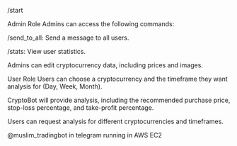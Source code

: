 /start

Admin Role
Admins can access the following commands:

/send_to_all: Send a message to all users.

/stats: View user statistics.

Admins can edit cryptocurrency data, including prices and images.

User Role
Users can choose a cryptocurrency and the timeframe they want analysis for (Day, Week, Month).

CryptoBot will provide analysis, including the recommended purchase price, stop-loss percentage, and take-profit percentage.

Users can request analysis for different cryptocurrencies and timeframes.

@muslim_tradingbot in telegram
running in AWS EC2
